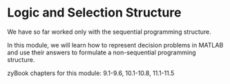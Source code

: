 # Logic and Selection Structure

We have so far worked only with the sequential programming structure.

In this module, we will learn how to represent decision problems in MATLAB and use their answers to formulate a non-sequential programming structure.


zyBook chapters for this module: 9.1-9.6, 10.1-10.8, 11.1-11.5